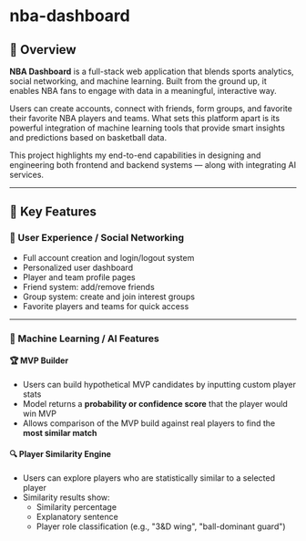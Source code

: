 # nba-dashboard

## 📘 Overview

**NBA Dashboard** is a full-stack web application that blends sports analytics, social networking, and machine learning. Built from the ground up, it enables NBA fans to engage with data in a meaningful, interactive way.

Users can create accounts, connect with friends, form groups, and favorite their favorite NBA players and teams. What sets this platform apart is its powerful integration of machine learning tools that provide smart insights and predictions based on basketball data.

This project highlights my end-to-end capabilities in designing and engineering both frontend and backend systems — along with integrating  AI services.

---

## 🚀 Key Features

### 👥 User Experience / Social Networking
- Full account creation and login/logout system
- Personalized user dashboard
- Player and team profile pages
- Friend system: add/remove friends
- Group system: create and join interest groups
- Favorite players and teams for quick access

---

### 🧠 Machine Learning / AI Features

#### 🏆 MVP Builder
- Users can build hypothetical MVP candidates by inputting custom player stats
- Model returns a **probability or confidence score** that the player would win MVP
- Allows comparison of the MVP build against real players to find the **most similar match**

#### 🔍 Player Similarity Engine
- Users can explore players who are statistically similar to a selected player
- Similarity results show:
  - Similarity percentage
  - Explanatory sentence
  - Player role classification (e.g., "3&D wing", "ball-dominant guard")
